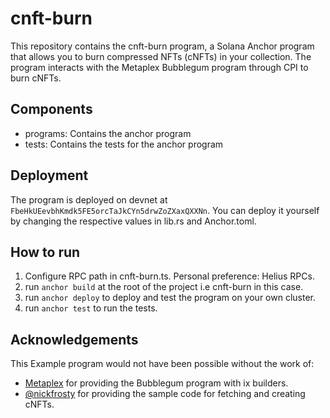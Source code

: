 # cnft-burn

This repository contains the cnft-burn program, a Solana Anchor program that allows you to burn compressed NFTs (cNFTs) in your collection. The program interacts with the Metaplex Bubblegum program through CPI to burn cNFTs.

## Components

- programs: Contains the anchor program
- tests: Contains the tests for the anchor program

## Deployment

The program is deployed on devnet at `FbeHkUEevbhKmdk5FE5orcTaJkCYn5drwZoZXaxQXXNn`. You can deploy it yourself by changing the respective values in lib.rs and Anchor.toml.

## How to run

1. Configure RPC path in cnft-burn.ts. Personal preference: Helius RPCs.
2. run `anchor build` at the root of the project i.e cnft-burn in this case.
3. run `anchor deploy` to deploy and test the program on your own cluster.
4. run `anchor test` to run the tests.

## Acknowledgements

This Example program would not have been possible without the work of:

- [Metaplex](https://github.com/metaplex-foundation/) for providing the Bubblegum program with ix builders.
- [@nickfrosty](https://twitter.com/nickfrosty) for providing the sample code for fetching and creating cNFTs.
